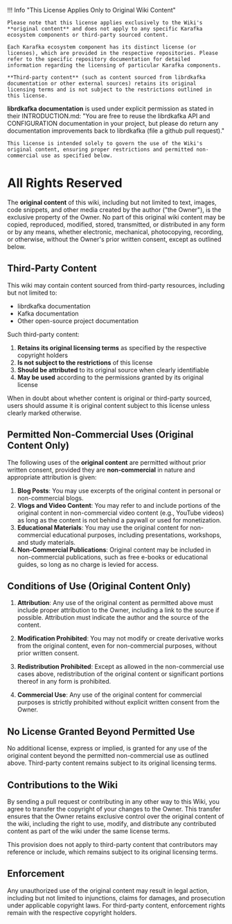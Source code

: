 !!! Info "This License Applies Only to Original Wiki Content"

    Please note that this license applies exclusively to the Wiki's **original content** and does not apply to any specific Karafka ecosystem components or third-party sourced content.

    Each Karafka ecosystem component has its distinct license (or licenses), which are provided in the respective repositories. Please refer to the specific repository documentation for detailed information regarding the licensing of particular Karafka components.

    **Third-party content** (such as content sourced from librdkafka documentation or other external sources) retains its original licensing terms and is not subject to the restrictions outlined in this license.

**librdkafka documentation** is used under explicit permission as stated in their INTRODUCTION.md: "You are free to reuse the librdkafka API and CONFIGURATION documentation in your project, but please do return any documentation improvements back to librdkafka (file a github pull request)."

    This license is intended solely to govern the use of the Wiki's original content, ensuring proper restrictions and permitted non-commercial use as specified below.

# All Rights Reserved

The **original content** of this wiki, including but not limited to text, images, code snippets, and other media created by the author ("the Owner"), is the exclusive property of the Owner. No part of this original wiki content may be copied, reproduced, modified, stored, transmitted, or distributed in any form or by any means, whether electronic, mechanical, photocopying, recording, or otherwise, without the Owner's prior written consent, except as outlined below.

## Third-Party Content

This wiki may contain content sourced from third-party resources, including but not limited to:
- librdkafka documentation
- Kafka documentation
- Other open-source project documentation

Such third-party content:
1. **Retains its original licensing terms** as specified by the respective copyright holders
2. **Is not subject to the restrictions** of this license
3. **Should be attributed** to its original source when clearly identifiable
4. **May be used** according to the permissions granted by its original license

When in doubt about whether content is original or third-party sourced, users should assume it is original content subject to this license unless clearly marked otherwise.

## Permitted Non-Commercial Uses (Original Content Only)

The following uses of the **original content** are permitted without prior written consent, provided they are **non-commercial** in nature and appropriate attribution is given:

1. **Blog Posts**: You may use excerpts of the original content in personal or non-commercial blogs.
2. **Vlogs and Video Content**: You may refer to and include portions of the original content in non-commercial video content (e.g., YouTube videos) as long as the content is not behind a paywall or used for monetization.
3. **Educational Materials**: You may use the original content for non-commercial educational purposes, including presentations, workshops, and study materials.
4. **Non-Commercial Publications**: Original content may be included in non-commercial publications, such as free e-books or educational guides, so long as no charge is levied for access.

## Conditions of Use (Original Content Only)

1. **Attribution**: Any use of the original content as permitted above must include proper attribution to the Owner, including a link to the source if possible. Attribution must indicate the author and the source of the content.

2. **Modification Prohibited**: You may not modify or create derivative works from the original content, even for non-commercial purposes, without prior written consent.

3. **Redistribution Prohibited**: Except as allowed in the non-commercial use cases above, redistribution of the original content or significant portions thereof in any form is prohibited.

4. **Commercial Use**: Any use of the original content for commercial purposes is strictly prohibited without explicit written consent from the Owner.

## No License Granted Beyond Permitted Use

No additional license, express or implied, is granted for any use of the original content beyond the permitted non-commercial use as outlined above. Third-party content remains subject to its original licensing terms.

## Contributions to the Wiki

By sending a pull request or contributing in any other way to this Wiki, you agree to transfer the copyright of your changes to the Owner. This transfer ensures that the Owner retains exclusive control over the original content of the wiki, including the right to use, modify, and distribute any contributed content as part of the wiki under the same license terms.

This provision does not apply to third-party content that contributors may reference or include, which remains subject to its original licensing terms.

## Enforcement

Any unauthorized use of the original content may result in legal action, including but not limited to injunctions, claims for damages, and prosecution under applicable copyright laws. For third-party content, enforcement rights remain with the respective copyright holders.
